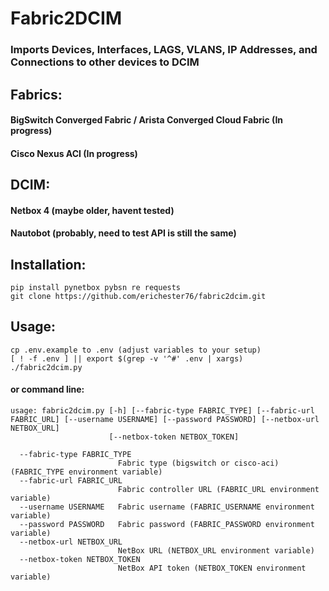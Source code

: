 # **Fabric2DCIM** 
### Imports Devices, Interfaces, LAGS, VLANS, IP Addresses, and Connections to other devices to DCIM

## Fabrics:

#### BigSwitch Converged Fabric / Arista Converged Cloud Fabric (In progress)
#### Cisco Nexus ACI (In progress)

## DCIM:

#### Netbox 4 (maybe older, havent tested)
#### Nautobot (probably, need to test API is still the same)

## Installation:
```
pip install pynetbox pybsn re requests
git clone https://github.com/erichester76/fabric2dcim.git
```
## Usage:
```
cp .env.example to .env (adjust variables to your setup)
[ ! -f .env ] || export $(grep -v '^#' .env | xargs)
./fabric2dcim.py
```
#### or command line:
```
usage: fabric2dcim.py [-h] [--fabric-type FABRIC_TYPE] [--fabric-url FABRIC_URL] [--username USERNAME] [--password PASSWORD] [--netbox-url NETBOX_URL]
                      [--netbox-token NETBOX_TOKEN]

  --fabric-type FABRIC_TYPE
                        Fabric type (bigswitch or cisco-aci) (FABRIC_TYPE environment variable)
  --fabric-url FABRIC_URL
                        Fabric controller URL (FABRIC_URL environment variable)
  --username USERNAME   Fabric username (FABRIC_USERNAME environment variable)
  --password PASSWORD   Fabric password (FABRIC_PASSWORD environment variable)
  --netbox-url NETBOX_URL
                        NetBox URL (NETBOX_URL environment variable)
  --netbox-token NETBOX_TOKEN
                        NetBox API token (NETBOX_TOKEN environment variable)

```